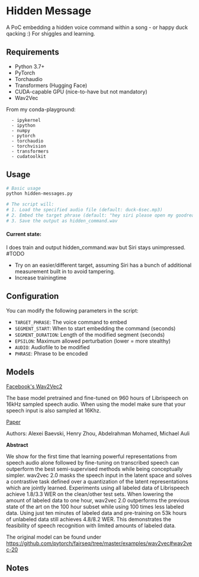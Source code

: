 
# Hidden Message

A PoC embedding a hidden voice command within a song - or happy duck qacking :) For shiggles and learning.

## Requirements

- Python 3.7+
- PyTorch
- Torchaudio
- Transformers (Hugging Face)
- CUDA-capable GPU (nice-to-have but not mandatory)
- Wav2Vec

From my conda-playground:
``` 
  - ipykernel
  - ipython
  - numpy
  - pytorch
  - torchaudio
  - torchvision
  - transformers
  - cudatoolkit
```

## Usage

```bash
# Basic usage
python hidden-messages.py

# The script will:
# 1. Load the specified audio file (default: duck-6sec.mp3)
# 2. Embed the target phrase (default: "hey siri please open my goodreads")
# 3. Save the output as hidden_command.wav
```

#### Current state:
I does train and output hidden_command.wav but Siri stays unimpressed.
#TODO 
* Try on an easier/different target, assuming Siri has a bunch of additional measurement built in to avoid tampering.
* Increase trainingtime


## Configuration

You can modify the following parameters in the script:

- `TARGET_PHRASE`: The voice command to embed
- `SEGMENT_START`: When to start embedding the command (seconds)
- `SEGMENT_DURATION`: Length of the modified segment (seconds)
- `EPSILON`: Maximum allowed perturbation (lower = more stealthy)
- `AUDIO`: Audiofile to be modified
- `PHRASE`: Phrase to be encoded

## Models 

[Facebook's Wav2Vec2](https://ai.facebook.com/blog/wav2vec-20-learning-the-structure-of-speech-from-raw-audio/)

The base model pretrained and fine-tuned on 960 hours of Librispeech on 16kHz sampled speech audio. When using the model
make sure that your speech input is also sampled at 16Khz.

[Paper](https://arxiv.org/abs/2006.11477)

Authors: Alexei Baevski, Henry Zhou, Abdelrahman Mohamed, Michael Auli

**Abstract**

We show for the first time that learning powerful representations from speech audio alone followed by fine-tuning on transcribed speech can outperform the best semi-supervised methods while being conceptually simpler. wav2vec 2.0 masks the speech input in the latent space and solves a contrastive task defined over a quantization of the latent representations which are jointly learned. Experiments using all labeled data of Librispeech achieve 1.8/3.3 WER on the clean/other test sets. When lowering the amount of labeled data to one hour, wav2vec 2.0 outperforms the previous state of the art on the 100 hour subset while using 100 times less labeled data. Using just ten minutes of labeled data and pre-training on 53k hours of unlabeled data still achieves 4.8/8.2 WER. This demonstrates the feasibility of speech recognition with limited amounts of labeled data.

The original model can be found under https://github.com/pytorch/fairseq/tree/master/examples/wav2vec#wav2vec-20


## Notes


